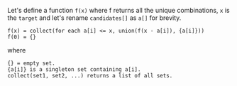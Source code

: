 Let's define a function `f(x)` where f returns all the unique combinations, `x` is the `target` and let's rename `candidates[]` as `a[]` for brevity.

```
f(x) = collect(for each a[i] <= x, union(f(x - a[i]), {a[i]}))
f(0) = {}
```

where
```
{} = empty set.
{a[i]} is a singleton set containing a[i].
collect(set1, set2, ...) returns a list of all sets.
```

